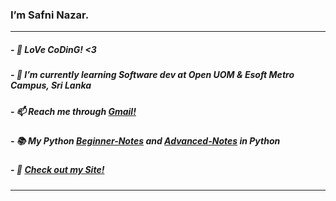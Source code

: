 <h3>I’m Safni Nazar.</h3><hr>

<h5>- 👨‍ LoVe CoDinG! <3</h5>
<h5>- 🌱 I’m currently learning Software dev at Open UOM & Esoft Metro Campus, Sri Lanka</h5>
<h5>- 📫 Reach me through <a href="mailto:shafninasar50@gmail.com">Gmail!</a></h5>
<h5>- 📚 My Python <a href='https://shafnisha.notion.site/Python-For-Beginners-07c600b75b6c49aea34f083c7b15e4e8'>Beginner-Notes</a> and <a href='https://shafnisha.notion.site/Python-advanced-61ec69ce3aa34d3597fd5410b15b20f3'>Advanced-Notes</a> in Python</h5>
<h5>- 🐍 <a href='https://safnisha.mystrikingly.com/'>Check out my Site!</a> </h5>  
<hr>
